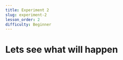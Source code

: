 ```yaml
---
title: Experiment 2
slug: experiment-2
lesson_order: 2
difficulty: Beginner
---
```


# Lets see what will happen


<!-- QUIZ_BLOCK:{"id": "CyRZo4NedP", "type": "quiz", "data": {"quiz": "quiz-test-1"}} -->

